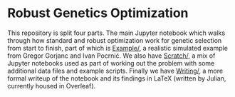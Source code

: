 # Robust Genetics Optimization

This repository is split four parts. The main Jupyter notebook which walks through how standard and robust optimization work for genetic selection from start to finish, part of which is [Example/](Example/), a realistic simulated example from Gregor Gorjanc and Ivan Pocrnić. We also have [Scratch/](Scratch/), a mix of Jupyter notebooks used as part of working out the problem with some additional data files and example scripts. Finally we have [Writing/](Writing/), a more formal writeup of the notebook and its findings in LaTeX (written by Julian, currently housed in Overleaf).

